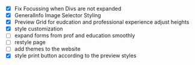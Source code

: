 - [x] Fix Focussing when Divs are not expanded 
- [x] GeneralInfo Image Selector Styling
- [x] Preview Grid for eudcation and professional experience adjust heights
- [x] style customization
- [ ] expand forms from prof and education smoothly
- [ ] restyle page
- [ ] add themes to the website
- [x] style print button according to the preview styles